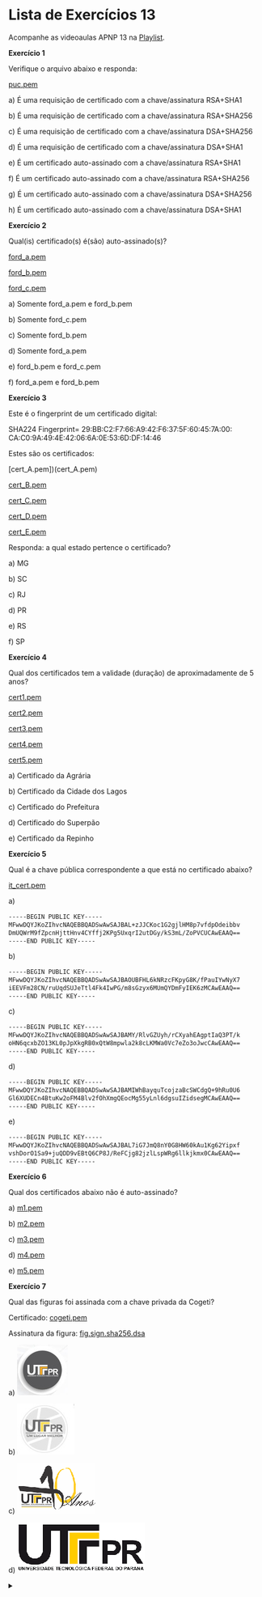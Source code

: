 # Lista de Exercícios 13

Acompanhe as videoaulas APNP 13 na [Playlist](https://www.youtube.com/playlist?list=PL4ySOdUYDU9AnsLbtvt7Mq3yBtnMT0Fog).

**Exercício 1**

Verifique o arquivo abaixo e responda:

[puc.pem](puc.pem)

a) É uma requisição de certificado com a chave/assinatura RSA+SHA1

b) É uma requisição de certificado com a chave/assinatura RSA+SHA256

c) É uma requisição de certificado com a chave/assinatura DSA+SHA256

d) É uma requisição de certificado com a chave/assinatura DSA+SHA1

e) É um certificado auto-assinado com a chave/assinatura RSA+SHA1

f) É um certificado auto-assinado com a chave/assinatura RSA+SHA256

g) É um certificado auto-assinado com a chave/assinatura DSA+SHA256

h) É um certificado auto-assinado com a chave/assinatura DSA+SHA1

**Exercício 2**

Qual(is) certificado(s) é(são) auto-assinado(s)?

[ford_a.pem](ford_a.pem)

[ford_b.pem](ford_b.pem)

[ford_c.pem](ford_c.pem)

a) Somente ford_a.pem e ford_b.pem

b) Somente ford_c.pem

c) Somente ford_b.pem

d) Somente ford_a.pem

e) ford_b.pem e ford_c.pem

f) ford_a.pem e ford_b.pem

**Exercício 3**

Este é o fingerprint de um certificado digital:

SHA224 Fingerprint=
29:BB:C2:F7:66:A9:42:F6:37:5F:60:45:7A:00:
CA:C0:9A:49:4E:42:06:6A:0E:53:6D:DF:14:46

Estes são os certificados:

[cert_A.pem])(cert_A.pem)

[cert_B.pem](cert_B.pem)

[cert_C.pem](cert_C.pem)

[cert_D.pem](cert_D.pem)

[cert_E.pem](cert_E.pem)

Responda: a qual estado pertence o certificado?

a) MG

b) SC

c) RJ

d) PR

e) RS

f) SP

**Exercício 4**

Qual dos certificados tem a validade (duração) de aproximadamente de 5 anos?

[cert1.pem](cert1.pem)

[cert2.pem](cert2.pem)

[cert3.pem](cert3.pem)

[cert4.pem](cert4.pem)

[cert5.pem](cert5.pem)

a) Certificado da Agrária

b) Certificado da Cidade dos Lagos

c) Certificado do Prefeitura

d) Certificado do Superpão

e) Certificado da Repinho

**Exercício 5**

Qual é a chave pública correspondente a que está no certificado abaixo?

[it_cert.pem](it_cert.pem)

a)

```
-----BEGIN PUBLIC KEY-----
MFwwDQYJKoZIhvcNAQEBBQADSwAwSAJBAL+zJJCKoc1G2gjlHM8p7vfdpOdeibbv
DmUQWrM9fZpcnHjttHnv4CYffj2KPg5UxqrI2utDGy/kS3mL/ZoPVCUCAwEAAQ==
-----END PUBLIC KEY-----
```

b)

```
-----BEGIN PUBLIC KEY-----
MFwwDQYJKoZIhvcNAQEBBQADSwAwSAJBAOUBFHL6kNRzcFKpyG8K/fPauIYwNyX7
iEEVFm28CN/ruUqdSUJeTtl4Fk4IwPG/m8sGzyx6MUmQYDmFyIEK6zMCAwEAAQ==
-----END PUBLIC KEY-----
```

c)

```
-----BEGIN PUBLIC KEY-----
MFwwDQYJKoZIhvcNAQEBBQADSwAwSAJBAMY/RlvGZUyh/rCXyahEAgptIaQ3PT/k
oHN6qcxbZO13KL0pJpXkgRB0xQtW8mpwla2k8cLKMWa0Vc7eZo3oJwcCAwEAAQ==
-----END PUBLIC KEY-----
```

d)

```
-----BEGIN PUBLIC KEY-----
MFwwDQYJKoZIhvcNAQEBBQADSwAwSAJBAMIWhBayquTcojzaBcSWCdgQ+9hRu0U6
Gl6XUDECn4BtuKw2oFM4Blv2fOhXmgQEocMg55yLnl6dgsuIZidsegMCAwEAAQ==
-----END PUBLIC KEY-----
```

e)

```
-----BEGIN PUBLIC KEY-----
MFwwDQYJKoZIhvcNAQEBBQADSwAwSAJBAL7iG7JmQ8nY0G8HW60kAu1Kg62Yipxf
vshDorO1Sa9+juQDD9vEBtQ6CP8J/ReFCjg82jzlLspWRg6llkjkmx0CAwEAAQ==
-----END PUBLIC KEY-----
```

**Exercício 6**

Qual dos certificados abaixo não é auto-assinado?

a) [m1.pem](m1.pem)

b) [m2.pem](m2.pem)

c) [m3.pem](m3.pem)

d) [m4.pem](m4.pem)

e) [m5.pem](m5.pem)

**Exercício 7**

Qual das figuras foi assinada com a chave privada da Cogeti?

Certificado: [cogeti.pem](cogeti.pem)

Assinatura da figura: [fig.sign.sha256.dsa](fig.sign.sha256.dsa)

a) ![](fig1.jpeg)

b) ![](fig2.jpeg)

c) ![](fig3.png)

d) ![](fig4.png)

<details><summary></summary>

Respostas:

1 - c

2 - c

3 - f

4 - a

5 - a

6 - c

7 - b
</details>
